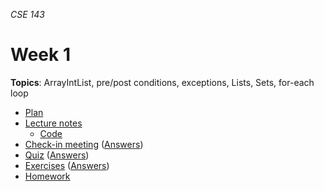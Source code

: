 _CSE 143_
# Week 1
__Topics__: ArrayIntList, pre/post conditions, exceptions, Lists, Sets, for-each loop
* [Plan](plan.md)
* [Lecture notes](lecture-notes.md)
	* [Code](code)
* [Check-in meeting](check-in-meeting.md) ([Answers](check-in-meeting-answers.md))
* [Quiz](quiz.md) ([Answers](quiz-answers.md))
* [Exercises](exercises.md) ([Answers](exercise-answers.md))
* [Homework](homework.md)
